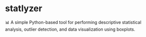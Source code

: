 # statlyzer
📊 A simple Python-based tool for performing descriptive statistical analysis, outlier detection, and data visualization using boxplots.
